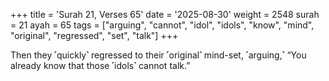 +++
title = 'Surah 21, Verses 65'
date = '2025-08-30'
weight = 2548
surah = 21
ayah = 65
tags = ["arguing", "cannot", "idol", "idols", "know", "mind", "original", "regressed", "set", "talk"]
+++

Then they ˹quickly˺ regressed to their ˹original˺ mind-set, ˹arguing,˺ “You already know that those ˹idols˺ cannot talk.”